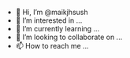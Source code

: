 - 👋 Hi, I’m @maikjhsush
- 👀 I’m interested in ...
- 🌱 I’m currently learning ...
- 💞️ I’m looking to collaborate on ...
- 📫 How to reach me ...

<!---
maikjhsush/maikjhsush is a ✨ special ✨ repository because its `README.md` (this file) appears on your GitHub profile.
You can click the Preview link to take a look at your changes.
--->

